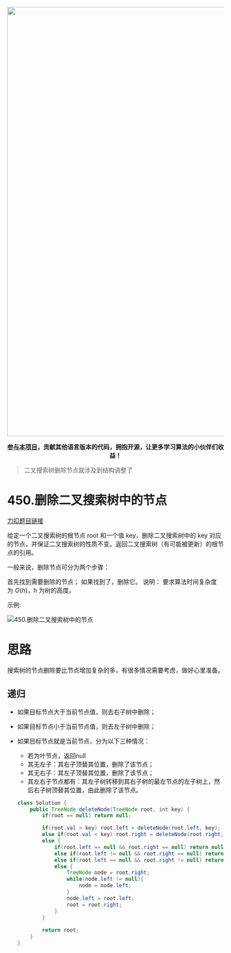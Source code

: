 <p align="center">
<a href="https://mp.weixin.qq.com/s/QVF6upVMSbgvZy8lHZS3CQ" target="_blank">
  <img src="https://code-thinking-1253855093.file.myqcloud.com/pics/20210924105952.png" width="1000"/>
</a>
<p align="center"><strong><a href="https://mp.weixin.qq.com/s/tqCxrMEU-ajQumL1i8im9A">参与本项目</a>，贡献其他语言版本的代码，拥抱开源，让更多学习算法的小伙伴们收益！</strong></p>


> 二叉搜索树删除节点就涉及到结构调整了

# 450.删除二叉搜索树中的节点

[力扣题目链接]( https://leetcode-cn.com/problems/delete-node-in-a-bst/)

给定一个二叉搜索树的根节点 root 和一个值 key，删除二叉搜索树中的 key 对应的节点，并保证二叉搜索树的性质不变。返回二叉搜索树（有可能被更新）的根节点的引用。

一般来说，删除节点可分为两个步骤：

首先找到需要删除的节点；
如果找到了，删除它。
说明： 要求算法时间复杂度为 $O(h)$，h 为树的高度。

示例:

![450.删除二叉搜索树中的节点](https://img-blog.csdnimg.cn/20201020171048265.png)

# 思路

搜索树的节点删除要比节点增加复杂的多，有很多情况需要考虑，做好心里准备。

## 递归

- 如果目标节点大于当前节点值，则去右子树中删除；

- 如果目标节点小于当前节点值，则去左子树中删除；

- 如果目标节点就是当前节点，分为以下三种情况：

  - 若为叶节点，返回null
  - 其无左子：其右子顶替其位置，删除了该节点；
  - 其无右子：其左子顶替其位置，删除了该节点；
  - 其左右子节点都有：其左子树转移到其右子树的最左节点的左子树上，然后右子树顶替其位置，由此删除了该节点。

  ```java
  class Solution {
      public TreeNode deleteNode(TreeNode root, int key) {
          if(root == null) return null;
  
          if(root.val > key) root.left = deleteNode(root.left, key);
          else if(root.val < key) root.right = deleteNode(root.right, key);
          else {
              if(root.left == null && root.right == null) return null;
              else if(root.left != null && root.right == null) return root.left;
              else if(root.left == null && root.right != null) return root.right;
              else {
                  TreeNode node = root.right;
                  while(node.left != null){
                      node = node.left;
                  }
                  node.left = root.left;
                  root = root.right;
              }
          }
          
          return root;
      }
  }
  ```

  